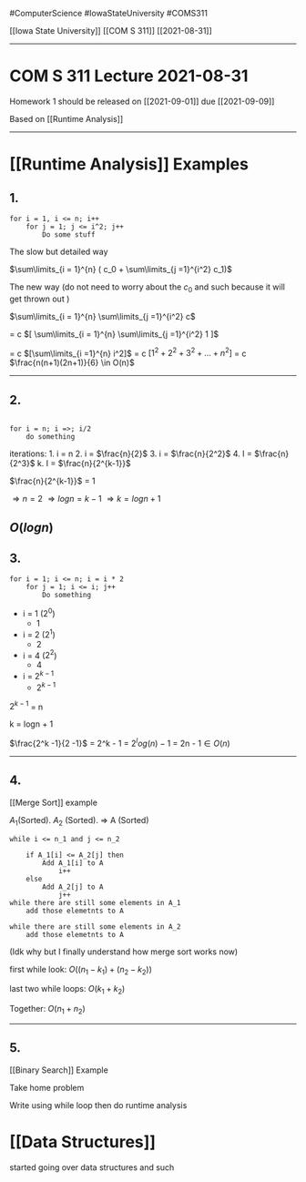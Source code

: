 #ComputerScience  #IowaStateUniversity #COMS311 


[[Iowa State University]] [[COM S 311]] [[2021-08-31]]

---

# COM S 311 Lecture 2021-08-31


Homework 1 should be released on [[2021-09-01]] due [[2021-09-09]]

Based on  [[Runtime Analysis]] 

---


# [[Runtime Analysis]] Examples


## 1.

```
for i = 1, i <= n; i++
	for j = 1; j <= i^2; j++
		Do some stuff
```


The slow but detailed way

$\sum\limits_{i = 1}^{n} ( c_0 + \sum\limits_{j =1}^{i^2} c_1)$

The new way
(do not need to worry about the $c_0$ and such because it will get thrown out )

$\sum\limits_{i = 1}^{n} \sum\limits_{j =1}^{i^2} c$

= c $[ \sum\limits_{i = 1}^{n} \sum\limits_{j =1}^{i^2} 1 ]$

= c $[\sum\limits_{i =1}^{n} i^2]$ = c $[1^2 + 2^2 + 3^2+ ... + n^2 ]$
= c $\frac{n(n+1)(2n+1)}{6} \in O(n)$ 

--- 
## 2.
```

for i = n; i =>; i/2
	do something

```

iterations:
	1. i = n
	2. i = $\frac{n}{2}$
	3. i = $\frac{n}{2^2}$
	4. I = $\frac{n}{2^3}$
	k. I  = $\frac{n}{2^{k-1}}$
	
$\frac{n}{2^{k-1}}$ = 1

$\Rightarrow n = 2$
$\Rightarrow logn = k -1$
$\Rightarrow k = logn +1$

$O(logn)$
--- 
## 3.

```
for i = 1; i <= n; i = i * 2
	for j = 1; i <= i; j++
		Do something
```

-  i = 1 ($2^0$)
	- 1
-  i = 2 ($2^1$)
	- 2
-  i = 4 ($2^2$)
	-  4 
- i = $2^{k -1}$
	- $2^{k -1}$


$2^{k -1}$ = n

k = logn + 1

$\frac{2^k -1}{2 -1}$ = 2^k - 1 = $2^log(n) -1$ = 2n - 1$\in O(n)$

--- 
## 4. 

[[Merge Sort]] example

$A_1$(Sorted).  $A_2$ (Sorted).  $\Rightarrow$ A (Sorted)

```
while i <= n_1 and j <= n_2

	if A_1[i] <= A_2[j] then
		Add A_1[i] to A
			i++
	else 
		Add A_2[j] to A
			j++
while there are still some elements in A_1 
	add those elemetnts to A

while there are still some elements in A_2
	add those elemetnts to A			
```

(Idk why but I finally understand how merge sort works now)

first while look:
$O((n_1 - k_1) + (n_2 - k_2))$

last two while loops:
$O(k_1 + k_2)$

Together:
$O(n_1 + n_2)$

---

## 5.

[[Binary Search]] Example

Take home problem

Write using while loop then do runtime analysis


# [[Data Structures]]

started going over data structures and such

